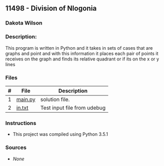 ## 11498 - Division of Nlogonia
### Dakota Wilson 
### Description:

This program is written in Python and it takes in sets of cases that are graphs and point and with this information it places each pair of points it receives on the graph and finds its relative quadrant or if its on the x or y lines

### Files

|   #   | File                       | Description                                                |
| :---: | -------------------------- | ---------------------------------------------------------- |
|   1   | [main.py](./main.py)       | solution file.                                             |
|   2   | [in.txt](./in.txt)         | Test input file from udebug                                |

### Instructions

- This project was compiled using Python 3.5.1

### Sources

- *None*